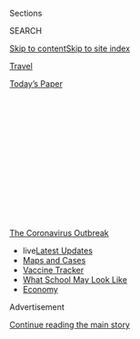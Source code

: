 <div id="app">

<div>

<div>

<div>

<div class="NYTAppHideMasthead css-1q2w90k e1suatyy0">

<div class="section css-ui9rw0 e1suatyy2">

<div class="css-eph4ug er09x8g0">

<div class="css-6n7j50">

</div>

<span class="css-1dv1kvn">Sections</span>

<div class="css-10488qs">

<span class="css-1dv1kvn">SEARCH</span>

</div>

[Skip to content](#site-content)[Skip to site
index](#site-index)

</div>

<div id="masthead-section-label" class="css-1wr3we4 eaxe0e00">

[Travel](https://www.nytimes.com/section/travel)

</div>

<div class="css-10698na e1huz5gh0">

</div>

</div>

<div id="masthead-bar-one" class="section hasLinks css-15hmgas e1csuq9d3">

<div class="css-uqyvli e1csuq9d0">

</div>

<div class="css-1uqjmks e1csuq9d1">

</div>

<div class="css-9e9ivx">

[](https://myaccount.nytimes.com/auth/login?response_type=cookie&client_id=vi)

</div>

<div class="css-1bvtpon e1csuq9d2">

[Today’s
Paper](https://www.nytimes.com/section/todayspaper)

</div>

</div>

</div>

</div>

<div data-aria-hidden="false">

<div id="site-content" data-role="main">

<div>

<div class="css-1aor85t" style="opacity:0.000000001;z-index:-1;visibility:hidden">

<div class="css-1hqnpie">

<div class="css-epjblv">

<span class="css-17xtcya">[Travel](/section/travel)</span><span class="css-x15j1o">|</span><span class="css-fwqvlz">Voices
From Travel’s Front Lines: ‘We Walk in Fear, We Work in
Fear’</span>

</div>

<div class="css-k008qs">

<div class="css-1iwv8en">

<span class="css-18z7m18"></span>

<div>

</div>

</div>

<span class="css-1n6z4y">https://nyti.ms/2DSzBSv</span>

<div class="css-1705lsu">

<div class="css-4xjgmj">

<div class="css-4skfbu" data-role="toolbar" data-aria-label="Social Media Share buttons, Save button, and Comments Panel with current comment count" data-testid="share-tools">

  - 
  - 
  - 
  - 
    
    <div class="css-6n7j50">
    
    </div>

  - 

</div>

</div>

</div>

</div>

</div>

</div>

<div id="NYT_TOP_BANNER_REGION" class="css-13pd83m">

<div>

<div id="styln-prism-menu-1592847958612" class="section interactive-content interactive-size-medium css-1edisqu">

<div class="css-17ih8de interactive-body">

<div id="scroll-container" class="css-1gj85ro">

[<span class="styln-title-wrap"><span class="css-1pje3qr">The
Coronavirus</span><span class="css-1pje3qr">
Outbreak</span></span>](https://www.nytimes.com/news-event/coronavirus?action=click&pgtype=Article&state=default&region=TOP_BANNER&context=storylines_menu)

  - <span class="css-kqxiym" data-emphasize="true">live</span>[Latest
    Updates](https://www.nytimes.com/2020/08/01/world/coronavirus-covid-19.html?action=click&pgtype=Article&state=default&region=TOP_BANNER&context=storylines_menu)
  - [Maps and
    Cases](https://www.nytimes.com/interactive/2020/us/coronavirus-us-cases.html?action=click&pgtype=Article&state=default&region=TOP_BANNER&context=storylines_menu)
  - [Vaccine
    Tracker](https://www.nytimes.com/interactive/2020/science/coronavirus-vaccine-tracker.html?action=click&pgtype=Article&state=default&region=TOP_BANNER&context=storylines_menu)
  - [What School May Look
    Like](https://www.nytimes.com/interactive/2020/07/29/us/schools-reopening-coronavirus.html?action=click&pgtype=Article&state=default&region=TOP_BANNER&context=storylines_menu)
  - [Economy](https://www.nytimes.com/live/2020/07/31/business/stock-market-today-coronavirus?action=click&pgtype=Article&state=default&region=TOP_BANNER&context=storylines_menu)

</div>

</div>

</div>

</div>

</div>

<div id="top-wrapper" class="css-1sy8kpn">

<div id="top-slug" class="css-l9onyx">

Advertisement

</div>

[Continue reading the main
story](#after-top)

<div class="ad top-wrapper" style="text-align:center;height:100%;display:block;min-height:250px">

<div id="top" class="place-ad" data-position="top" data-size-key="top">

</div>

</div>

<div id="after-top">

</div>

</div>

<div>

<div id="sponsor-wrapper" class="css-1hyfx7x">

<div id="sponsor-slug" class="css-19vbshk">

Supported by

</div>

[Continue reading the main
story](#after-sponsor)

<div id="sponsor" class="ad sponsor-wrapper" style="text-align:center;height:100%;display:block">

</div>

<div id="after-sponsor">

</div>

</div>

<div class="css-186x18t">

</div>

<div class="css-1vkm6nb ehdk2mb0">

# Voices From Travel’s Front Lines: ‘We Walk in Fear, We Work in Fear’

</div>

Six travel workers from Alaska to the Maldives talk about returning to
the job. They are in a new world, with restrictions and health measures,
uncertainty and new
procedures.

<div class="css-79elbk" data-testid="photoviewer-wrapper">

<div class="css-z3e15g" data-testid="photoviewer-wrapper-hidden">

</div>

<div class="css-1a48zt4 ehw59r15" data-testid="photoviewer-children">

![](https://static01.nyt.com/images/2020/07/18/travel/17travel-top/17travel-top-articleLarge.jpg?quality=75&auto=webp&disable=upscale)

</div>

</div>

<div class="css-18e8msd">

<div class="css-vp77d3 epjyd6m0">

<div class="css-1baulvz">

By [<span class="css-1baulvz" itemprop="name">Emily
Palmer</span>](https://www.nytimes.com/by/emily-palmer) and
[<span class="css-1baulvz last-byline" itemprop="name">Tariro
Mzezewa</span>](https://www.nytimes.com/by/tariro-mzezewa)

</div>

</div>

  - 
    
    <div class="css-ld3wwf e16638kd2">
    
    Published July 17, 2020Updated July 21,
    2020
    
    </div>

  - 
    
    <div class="css-4xjgmj">
    
    <div class="css-pvvomx" data-role="toolbar" data-aria-label="Social Media Share buttons, Save button, and Comments Panel with current comment count" data-testid="share-tools">
    
      - 
      - 
      - 
      - 
        
        <div class="css-6n7j50">
        
        </div>
    
      - 
    
    </div>
    
    </div>

</div>

</div>

<div class="section meteredContent css-1r7ky0e" name="articleBody" itemprop="articleBody">

<div class="css-1fanzo5 StoryBodyCompanionColumn">

<div class="css-53u6y8">

Over the past six weeks, countries across the globe have [gradually
begun to
reopen](https://www.nytimes.com/2020/06/12/travel/reopening-europe-caribbean-virus.html)
to travelers, both domestic and foreign. But the travel world, still
mired in an [unyielding
pandemic](https://www.nytimes.com/news-event/coronavirus?action=click&pgtype=Article&state=default&module=styln-coronavirus-national&variant=show&region=TOP_BANNER&context=storylines_menu),
is drastically altered. This is especially so for workers in the tourism
industry.

Their workplaces are now filled with restrictions and health measures,
uncertainty and new procedures. With new coronavirus cases rising in
many regions, those just returning to work wonder, yet again, how long
they will be employed and if they are safe.

We spoke with six travel workers, from Alaska to the Maldives, on
returning to the job. They shared their stories in English and Spanish.
Like the workers we
[interviewed](https://www.nytimes.com/2020/03/25/travel/coronavirus-travel-hospitality-workers.html)
when international borders first closed, they are embarking on a new
journey, one of caution and reserve.

Among some of them is relief and a renewed sense of hope, while others
seek to answer this question: With all the new obstacles, how can
visitors feel welcome again?

</div>

</div>

<div class="css-1fanzo5 StoryBodyCompanionColumn">

<div class="css-53u6y8">

*The interviews have been edited and condensed for
clarity.*

</div>

</div>

<div class="css-79elbk" data-testid="photoviewer-wrapper">

<div class="css-z3e15g" data-testid="photoviewer-wrapper-hidden">

</div>

<div class="css-1a48zt4 ehw59r15" data-testid="photoviewer-children">

![](https://static01.nyt.com/images/2020/07/17/travel/17voices-henry/17voices-henry-articleLarge.jpg?quality=75&auto=webp&disable=upscale)

</div>

</div>

<div class="css-1fanzo5 StoryBodyCompanionColumn">

<div class="css-53u6y8">

The Maldives

## Henry Jordan

***The executive chef at*** **[*LUX\* North Male Atoll Resort &
Villas*](https://www.luxresorts.com/en/maldives/hotel/luxnorthmaleatoll)**

We’re one of the few resorts in the Maldives that never officially
closed. We tried to get other guests from other islands who were
displaced. Toward the end, we only had one family staying with us, a
Russian family who couldn’t get home.

We cooked for the three guests we had — two plus one small child. In the
end, they Googled some Russian recipes.

I think it will be a [slow
transition](http://www.tourism.gov.mv/en/news/maldives_welcomes_back_first_tourists).
In the last few days we’ve had more guest bookings, we’re at right about
30 percent capacity for next week. We weren’t even expecting that, so
that’s a good sign. When people see other people traveling that’s when
we’ll see it really pick up.

The owner of the resort lives on the island and from the get-go he made
sure that nobody was worried about the future: Whatever was going to
come, we would get through it. Nobody lost their job.

</div>

</div>

<div class="css-1fanzo5 StoryBodyCompanionColumn">

<div class="css-53u6y8">

Now, all team members wear masks. The service team wears gloves. We have
daily temperature checks, sanitizer in all the restaurants, a six-foot
distance between the
tables.

<div id="NYT_MAIN_CONTENT_1_REGION" class="css-9tf9ac">

<div>

<div id="styln-covid-updates-world" class="section interactive-content interactive-size-medium css-1ftcdic">

<div class="css-17ih8de interactive-body">

<div id="styln-briefing-block" data-asset-id="QXJ0aWNsZTpueXQ6Ly9hcnRpY2xlLzhiMjRmNTQ0LWVhMmUtNTlmNC1hMDZiLTM0YWI3YTlmN2E4YQ==">

<div class="briefing-block-header-section">

# [Latest Updates: Global Coronavirus Outbreak](https://www.nytimes.com/2020/08/01/world/coronavirus-covid-19.html?action=click&pgtype=Article&state=default&region=MAIN_CONTENT_1&context=storylines_live_updates)

<div class="briefing-block-ts">

Updated 2020-08-02T07:33:01.580Z

</div>

</div>

  - [The U.S. reels as July cases more than double the total of any
    other
    month.](https://www.nytimes.com/2020/08/01/world/coronavirus-covid-19.html?action=click&pgtype=Article&state=default&region=MAIN_CONTENT_1&context=storylines_live_updates#link-34047410)
  - [Top U.S. officials work to break an impasse over the federal
    jobless
    benefit.](https://www.nytimes.com/2020/08/01/world/coronavirus-covid-19.html?action=click&pgtype=Article&state=default&region=MAIN_CONTENT_1&context=storylines_live_updates#link-780ec966)
  - [Its outbreak untamed, Melbourne goes into even greater
    lockdown.](https://www.nytimes.com/2020/08/01/world/coronavirus-covid-19.html?action=click&pgtype=Article&state=default&region=MAIN_CONTENT_1&context=storylines_live_updates#link-2bc8948)

<div class="briefing-block-footer">

<div class="briefing-block-footer-meta">

[See more
updates](https://www.nytimes.com/2020/08/01/world/coronavirus-covid-19.html?action=click&pgtype=Article&state=default&region=MAIN_CONTENT_1&context=storylines_live_updates)

</div>

<div class="briefing-block-briefinglinks">

<span>More live coverage:</span>
[Markets](https://www.nytimes.com/live/2020/07/31/business/stock-market-today-coronavirus?action=click&pgtype=Article&state=default&region=MAIN_CONTENT_1&context=storylines_live_updates)

</div>

</div>

</div>

</div>

</div>

</div>

</div>

Normally you keep the table set as an inviting feel, but now the table
has to stay bare, so there’s a bit to get used to visually. A lot of the
little luxury touches associated with a five-star hotel, we’re having to
tweak.

Our kitchens are well-air conditioned. The New York City basement
kitchen doesn’t exist here. The hotel has a custom-made cloth mask, so
that may be better than the hot disposable masks. We’ll figure it out
soon.

</div>

</div>

<div class="css-79elbk" data-testid="photoviewer-wrapper">

<div class="css-z3e15g" data-testid="photoviewer-wrapper-hidden">

</div>

<div class="css-1a48zt4 ehw59r15" data-testid="photoviewer-children">

<div class="css-1xdhyk6 erfvjey0">

<span class="css-1ly73wi e1tej78p0">Image</span>

<div class="css-zjzyr8">

<div data-testid="lazyimage-container" style="height:386.6666666666667px">

</div>

</div>

</div>

</div>

</div>

<div class="css-1fanzo5 StoryBodyCompanionColumn">

<div class="css-53u6y8">

U.S. Virgin Islands

## Jalayne Jones

***A bartender at*** **[*Skinny Legs Bar and
Grill*](http://www.skinnylegsvi.com/)** ***on St. John***

I didn’t expect it to be this busy. I’d say we’re doing like 50 to 60
percent. We allow 50 people in a restaurant at a time. And we’ve had
maximum capacity a couple of times, with people outside, waiting to get
in.

I think tourists are just happy to be here. The employees are more on
edge. There are people — mostly tourists — who won’t wear their masks
and follow the rules. I say, “Go get your masks,” and they get all huffy
and leave. We’re just trying to make a buck, and if masks will keep us
from blowing up, we’d like to make our money while we’re open.

When we shut down, we were blessed to have only 11 cases across all
three islands. We’ve seen spikes in California, spikes in Florida — and
people are coming here from those states. [Our numbers are
rising](https://www.covid19usvi.com/), and it doesn’t make sense: We had
the benefit of being away from the mainland.

</div>

</div>

<div class="css-1fanzo5 StoryBodyCompanionColumn">

<div class="css-53u6y8">

Thirty to 40 percent of our population is elderly and as an island with
a majority Black population, we have to consider that this virus is
affecting us disproportionally. I feel like opening back up is
incredibly detrimental to the community, but you know: tourism.

It’s the way we’ve become so dependent on tourism, people thinking this
is the “American Paradise,” and the entitlement of tourists. So now
people are starting to say, “We’ve got to fix that.”

This could wake people up. Our jobs are in this industry that, at the
same time, is killing us.

*Though the U.S.V.I. and Skinny Legs reopened to tourists in June, the
restaurant is now closed for several weeks after Ms. Jones and other
employees learned that they had been exposed to the
coronavirus.*

</div>

</div>

<div class="css-79elbk" data-testid="photoviewer-wrapper">

<div class="css-z3e15g" data-testid="photoviewer-wrapper-hidden">

</div>

<div class="css-1a48zt4 ehw59r15" data-testid="photoviewer-children">

<div class="css-1xdhyk6 erfvjey0">

<span class="css-1ly73wi e1tej78p0">Image</span>

<div class="css-zjzyr8">

<div data-testid="lazyimage-container" style="height:386.6666666666667px">

</div>

</div>

</div>

</div>

</div>

<div class="css-1fanzo5 StoryBodyCompanionColumn">

<div class="css-53u6y8">

Florida

## Beatrice Menendez

***A room attendant at the luxury hotel*** **[*Fontainebleau Miami
Beach*](https://www.fontainebleau.com/)** ***for 34 years***

I didn’t find out we were closing through the company. The news came
from my co-workers. It felt like I wasn’t important — that they wouldn’t
call and talk to us about it.

And then the famous card saying we’d been laid off arrived in the mail —
15 days after the hotel closed. They said they’d call us when they
reopened and that was it.

I was surprised to hear that they were reopening and the way I found out
about it was through the union reaching out to me. Right now there’s a
super-low occupancy level, about 11 percent.

</div>

</div>

<div class="css-1fanzo5 StoryBodyCompanionColumn">

<div class="css-53u6y8">

Everything has changed. We walk in fear, we work in fear, we don’t have
the same compassion with each other because it’s just scary to be in
there. It doesn’t seem like a hotel, it seems like a hospital.

You don’t know who has the virus and who doesn’t. We are front line
workers who every day interact with guests — who may or may not have
their masks on — and that’s something that’s very scary, having that
constant contact with so many people.

Me going back to work on June 1 was something that I was forced to do.
The hotel is not taking into consideration that we could get sick. I’m a
person who suffers from respiratory problems. There are already
co-workers who have caught Covid-19 after returning to work.

*During the closure of the hotel, the owners of the Fontainebleau*
[*decided to stop paying for worker health
insurance*](https://www.miamiherald.com/news/business/tourism-cruises/article243908132.html)*.
Almost 1,000 staffers, including Ms. Menendez, lost their insurance
earlier this month as a
result.*

</div>

</div>

<div class="css-79elbk" data-testid="photoviewer-wrapper">

<div class="css-z3e15g" data-testid="photoviewer-wrapper-hidden">

</div>

<div class="css-1a48zt4 ehw59r15" data-testid="photoviewer-children">

<div class="css-1xdhyk6 erfvjey0">

<span class="css-1ly73wi e1tej78p0">Image</span>

<div class="css-zjzyr8">

<div data-testid="lazyimage-container" style="height:386.6666666666667px">

</div>

</div>

</div>

</div>

</div>

<div class="css-1fanzo5 StoryBodyCompanionColumn">

<div class="css-53u6y8">

Rome

## Manuela Guzzi

***A flight attendant for the Italian airline Alitalia***

I haven’t been at work since March, when things got bad with the
coronavirus. I’m on standby on Friday for my first flight since then. I
don’t know where I’ll be going or if I’ll be going, but I’ll definitely
be back on a flight to Budapest next week. I’m so nervous and excited.

I’ve been a flight attendant since I was 20. I am 49 now. I’ve been with
Alitalia since 1995 and have never experienced something like this.
During lockdown I was a little worried I wouldn’t go back to work this
year, but instead, I focused on my family and cooking good food. I’m
lucky I have my salary, but it’s a base. The more I work, the more I
earn, and I wasn’t working for four
months.

<div id="NYT_MAIN_CONTENT_3_REGION" class="css-9tf9ac">

<div>

<div id="styln-prism-freeform-1594220623585" class="section interactive-content interactive-size-medium css-1ftcdic">

<div class="css-17ih8de interactive-body">

<div id="prism-freeform-block-62021" class="css-19mumt8" data-role="complementary" data-storyline="The Coronavirus Outbreak" data-truncated="true" tabindex="0">

<div class="css-a8d9oz">

<div class="css-eb027h">

[](https://www.nytimes.com/news-event/coronavirus?action=click&pgtype=Article&state=default&region=MAIN_CONTENT_3&context=storylines_faq)

### The Coronavirus Outbreak ›

#### Frequently Asked Questions

Updated July 27, 2020

  - #### Should I refinance my mortgage?
    
      - [It could be a good
        idea,](https://www.nytimes.com/article/coronavirus-money-unemployment.html?action=click&pgtype=Article&state=default&region=MAIN_CONTENT_3&context=storylines_faq)
        because mortgage rates have [never been
        lower.](https://www.nytimes.com/2020/07/16/business/mortgage-rates-below-3-percent.html?action=click&pgtype=Article&state=default&region=MAIN_CONTENT_3&context=storylines_faq)
        Refinancing requests have pushed mortgage applications to some
        of the highest levels since 2008, so be prepared to get in line.
        But defaults are also up, so if you’re thinking about buying a
        home, be aware that some lenders have tightened their standards.

  - #### What is school going to look like in September?
    
      - It is unlikely that many schools will return to a normal
        schedule this fall, requiring the grind of [online
        learning](https://www.nytimes.com/2020/06/05/us/coronavirus-education-lost-learning.html?action=click&pgtype=Article&state=default&region=MAIN_CONTENT_3&context=storylines_faq),
        [makeshift child
        care](https://www.nytimes.com/2020/05/29/us/coronavirus-child-care-centers.html?action=click&pgtype=Article&state=default&region=MAIN_CONTENT_3&context=storylines_faq)
        and [stunted
        workdays](https://www.nytimes.com/2020/06/03/business/economy/coronavirus-working-women.html?action=click&pgtype=Article&state=default&region=MAIN_CONTENT_3&context=storylines_faq)
        to continue. California’s two largest public school districts —
        Los Angeles and San Diego — said on July 13, that [instruction
        will be remote-only in the
        fall](https://www.nytimes.com/2020/07/13/us/lausd-san-diego-school-reopening.html?action=click&pgtype=Article&state=default&region=MAIN_CONTENT_3&context=storylines_faq),
        citing concerns that surging coronavirus infections in their
        areas pose too dire a risk for students and teachers. Together,
        the two districts enroll some 825,000 students. They are the
        largest in the country so far to abandon plans for even a
        partial physical return to classrooms when they reopen in
        August. For other districts, the solution won’t be an
        all-or-nothing approach. [Many
        systems](https://bioethics.jhu.edu/research-and-outreach/projects/eschool-initiative/school-policy-tracker/),
        including the nation’s largest, New York City, are devising
        [hybrid
        plans](https://www.nytimes.com/2020/06/26/us/coronavirus-schools-reopen-fall.html?action=click&pgtype=Article&state=default&region=MAIN_CONTENT_3&context=storylines_faq)
        that involve spending some days in classrooms and other days
        online. There’s no national policy on this yet, so check with
        your municipal school system regularly to see what is happening
        in your community.

  - #### Is the coronavirus airborne?
    
      - The coronavirus [can stay aloft for hours in tiny droplets in
        stagnant
        air](https://www.nytimes.com/2020/07/04/health/239-experts-with-one-big-claim-the-coronavirus-is-airborne.html?action=click&pgtype=Article&state=default&region=MAIN_CONTENT_3&context=storylines_faq),
        infecting people as they inhale, mounting scientific evidence
        suggests. This risk is highest in crowded indoor spaces with
        poor ventilation, and may help explain super-spreading events
        reported in meatpacking plants, churches and restaurants. [It’s
        unclear how often the virus is
        spread](https://www.nytimes.com/2020/07/06/health/coronavirus-airborne-aerosols.html?action=click&pgtype=Article&state=default&region=MAIN_CONTENT_3&context=storylines_faq)
        via these tiny droplets, or aerosols, compared with larger
        droplets that are expelled when a sick person coughs or sneezes,
        or transmitted through contact with contaminated surfaces, said
        Linsey Marr, an aerosol expert at Virginia Tech. Aerosols are
        released even when a person without symptoms exhales, talks or
        sings, according to Dr. Marr and more than 200 other experts,
        who [have outlined the evidence in an open letter to the World
        Health
        Organization](https://academic.oup.com/cid/article/doi/10.1093/cid/ciaa939/5867798).

  - #### What are the symptoms of coronavirus?
    
      - Common symptoms [include fever, a dry cough, fatigue and
        difficulty breathing or shortness of
        breath.](https://www.nytimes.com/article/symptoms-coronavirus.html?action=click&pgtype=Article&state=default&region=MAIN_CONTENT_3&context=storylines_faq)
        Some of these symptoms overlap with those of the flu, making
        detection difficult, but runny noses and stuffy sinuses are less
        common. [The C.D.C. has
        also](https://www.nytimes.com/2020/04/27/health/coronavirus-symptoms-cdc.html?action=click&pgtype=Article&state=default&region=MAIN_CONTENT_3&context=storylines_faq)
        added chills, muscle pain, sore throat, headache and a new loss
        of the sense of taste or smell as symptoms to look out for. Most
        people fall ill five to seven days after exposure, but symptoms
        may appear in as few as two days or as many as 14 days.

  - #### Does asymptomatic transmission of Covid-19 happen?
    
      - So far, the evidence seems to show it does. A widely cited
        [paper](https://www.nature.com/articles/s41591-020-0869-5)
        published in April suggests that people are most infectious
        about two days before the onset of coronavirus symptoms and
        estimated that 44 percent of new infections were a result of
        transmission from people who were not yet showing symptoms.
        Recently, a top expert at the World Health Organization stated
        that transmission of the coronavirus by people who did not have
        symptoms was “very rare,” [but she later walked back that
        statement.](https://www.nytimes.com/2020/06/09/world/coronavirus-updates.html?action=click&pgtype=Article&state=default&region=MAIN_CONTENT_3&context=storylines_faq#link-1f302e21)

<div id="styln-survey-component-62021" class="styln-survey-component" data-surveyname="faq" data-surveystoryline="coronavirus">

</div>

</div>

<div class="css-6mllg9">

</div>

<div class="css-pmm6ed">

<span class="css-5gimkt"></span>

</div>

</div>

</div>

</div>

</div>

</div>

</div>

I live in Rome with my husband and two teenage daughters, so you see why
I am eager to go back to work. I’m joking. I miss the people I work with
and I miss the people I meet when I travel. I’m tired of cooking
everyday. My skin is so nice now from all this rest and being behind a
mask, so I’m really ready to start again. I’m not worried about people
not following the rules. They don’t have a choice but to follow the
rules. They have to wear masks. I’ll have to wear the mask for 12 hours.

</div>

</div>

<div class="css-1fanzo5 StoryBodyCompanionColumn">

<div class="css-53u6y8">

I’ve been talking to my colleagues and they, like me, were enjoying all
the family time at the beginning, and having a moment to relax, but now
want to start working again. There are a lot of sleepless nights in this
job and we didn’t miss them at the start of lockdown, but now we do.
It’s a hard job being a flight attendant, but it’s like a
drug.

</div>

</div>

<div class="css-79elbk" data-testid="photoviewer-wrapper">

<div class="css-z3e15g" data-testid="photoviewer-wrapper-hidden">

</div>

<div class="css-1a48zt4 ehw59r15" data-testid="photoviewer-children">

<div class="css-1xdhyk6 erfvjey0">

<span class="css-1ly73wi e1tej78p0">Image</span>

<div class="css-zjzyr8">

<div data-testid="lazyimage-container" style="height:386.6666666666667px">

</div>

</div>

</div>

</div>

</div>

<div class="css-1fanzo5 StoryBodyCompanionColumn">

<div class="css-53u6y8">

St. Lucia

## Charlene Mohammed

***A front desk agent and entertainer at*** **[*Bay Gardens
Resorts*](https://www.baygardensresorts.com/)*, a collection of
family-owned hotels***

How do I feel about going back to work? Thrilled, ecstatic, so happy to
know I’m going to welcome guests back, but also to know I get to see my
co-workers again. We are all excited to get back. It feels good to know
that we are reopening, that the island is open although people are not
coming now. But when they do, it’s going to be like, “Oh my gosh.
Welcome back\!”

In March, things were a bit slow then everyone had to be sent home — the
guests and the staff. It was sad and shocking at once. I’ve been in the
tourism industry for eight years and I have never experienced a total
shutdown. It hit everybody hard.

We’ve had to learn new protocols. Our managers were working hard on
training and sending us all the information we’d need to eventually come
back to work and be safe. We had lots of emails and Zoom calls. We did
some training on washing hands — imagine training on how to wash your
hands — how to handle food, how to handle takeaway orders, housekeeping
training, how to handle rooms and so
on.

</div>

</div>

<div class="css-1sngw6j">

[](https://www.nytimes.com/interactive/2020/05/06/travel/coronavirus-travel-questions.html)

<div class="css-1eoytci">

![](https://static01.nyt.com/images/2020/05/06/multimedia/06FOT-coverairplanes/06FOT-coverairplanes-articleLarge-v2.jpg)

</div>

<div class="css-1rha1bf">

## The Future of Travel

Perhaps no industry has been as hard hit by the pandemic as tourism. As
restrictions on companies and travelers ease, what will the new world
look like?

</div>

</div>

<div class="css-1fanzo5 StoryBodyCompanionColumn">

<div class="css-53u6y8">

I was thinking about how I’m a big hugger. Normally, when I see my
returning guests pop up in the lobby, I run to them with open arms. I
need to come up with a way to make them feel welcome again. I know we
can’t touch and there are no more handshakes. The guests can’t see our
smile, but we have to learn to smile with our eyes, and let them see
that we still have effective communication with them. They’ll know we
are smiling under our
masks.

</div>

</div>

<div class="css-79elbk" data-testid="photoviewer-wrapper">

<div class="css-z3e15g" data-testid="photoviewer-wrapper-hidden">

</div>

<div class="css-1a48zt4 ehw59r15" data-testid="photoviewer-children">

<div class="css-1xdhyk6 erfvjey0">

<span class="css-1ly73wi e1tej78p0">Image</span>

<div class="css-zjzyr8">

<div data-testid="lazyimage-container" style="height:386.6666666666667px">

</div>

</div>

</div>

</div>

</div>

<div class="css-1fanzo5 StoryBodyCompanionColumn">

<div class="css-53u6y8">

ALASKA

## Kristin Platt

***A reservations manager for*** **[*King of the River
Fishing*](https://www.kingoftheriver.com/)*, a tour company in Kenai***

I’m the one who picks up the phones and helps people plan their fishing
trips with us. I usually spend the winter doing that, and the summer
making sure everything is ready to go.

We have a small team of three. Me, my boss, Dean, who has been leading
these trips for more than 30 years, and Jason, another guide. Things got
really quiet in March, which in other years is when the phones are
typically ringing the most, with people from all over the world wanting
to come here and go on fishing trips. Some people want to go deep-sea
fishing, others want more remote trips that involve planes.

The height of the pandemic was filled with uncertainty and questioning
about whether things would reopen and if travel would return this
summer. We typically start fishing in mid-May, and Alaska reopened fully
on Memorial Day, so that eased some of our worries.

Alaska had a 14-day quarantine that really prevented people from coming.
That was a good thing, and in the last month things started picking up
again. When the mandatory quarantine period stopped, mandatory Covid
testing at the airport started. To come here now you have to present a
negative test at the airport or get a test here. We are not checking any
of that stuff. We trust that the people who are coming here are
following the rules and being honest. I’ve been surprised by how many
people are willing to take a Covid test just so they can come fishing.

One of the biggest changes this year is that everything is happening at
the last minute. Instead of calling in the winter to book for the
summer, people are calling now and coming in a few weeks. That’s made my
job a bit crazy, but we are still at 25 percent capacity. We’re excited
to be back at work and welcoming people back.

</div>

</div>

<div>

</div>

<div class="css-1fanzo5 StoryBodyCompanionColumn">

<div class="css-53u6y8">

***Follow New York Times Travel***
*on*[*Instagram*](https://www.instagram.com/nytimestravel/)*,*[*Twitter*](https://twitter.com/nytimestravel)
*and*[*Facebook*](https://www.facebook.com/nytimestravel/)*. And*[*sign
up for our weekly Travel Dispatch
newsletter*](https://www.nytimes.com/newsletters/traveldispatch) *to
receive expert tips on traveling smarter and inspiration for your next
vacation*

</div>

</div>

</div>

<div>

</div>

<div>

</div>

<div>

</div>

<div>

<div id="bottom-wrapper" class="css-1ede5it">

<div id="bottom-slug" class="css-l9onyx">

Advertisement

</div>

[Continue reading the main
story](#after-bottom)

<div id="bottom" class="ad bottom-wrapper" style="text-align:center;height:100%;display:block;min-height:90px">

</div>

<div id="after-bottom">

</div>

</div>

</div>

</div>

</div>

## Site Index

<div>

</div>

## Site Information Navigation

  - [© <span>2020</span> <span>The New York Times
    Company</span>](https://help.nytimes.com/hc/en-us/articles/115014792127-Copyright-notice)

<!-- end list -->

  - [NYTCo](https://www.nytco.com/)
  - [Contact
    Us](https://help.nytimes.com/hc/en-us/articles/115015385887-Contact-Us)
  - [Work with us](https://www.nytco.com/careers/)
  - [Advertise](https://nytmediakit.com/)
  - [T Brand Studio](http://www.tbrandstudio.com/)
  - [Your Ad
    Choices](https://www.nytimes.com/privacy/cookie-policy#how-do-i-manage-trackers)
  - [Privacy](https://www.nytimes.com/privacy)
  - [Terms of
    Service](https://help.nytimes.com/hc/en-us/articles/115014893428-Terms-of-service)
  - [Terms of
    Sale](https://help.nytimes.com/hc/en-us/articles/115014893968-Terms-of-sale)
  - [Site
    Map](https://spiderbites.nytimes.com)
  - [Help](https://help.nytimes.com/hc/en-us)
  - [Subscriptions](https://www.nytimes.com/subscription?campaignId=37WXW)

</div>

</div>

</div>

</div>
